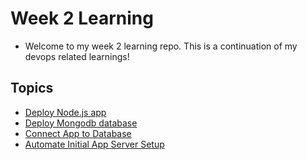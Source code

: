# Week 2 Learning

- Welcome to my week 2 learning repo. This is a continuation of my devops related learnings!

## Topics

- [Deploy Node.js app](/nodejs_app_deployment/README.md)
- [Deploy Mongodb database](/mongo_db_deployment/README.md)
- [Connect App to Database](/connect_app_db/README.md)
- [Automate Initial App Server Setup](/app_vm_initial_setup/run_app_only.sh)